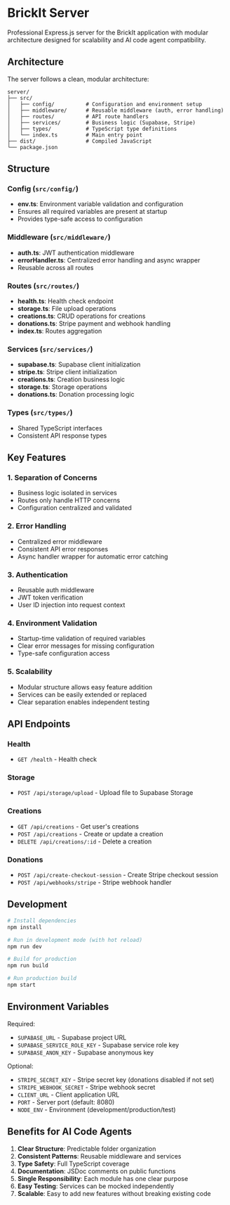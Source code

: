 # BrickIt Server

Professional Express.js server for the BrickIt application with modular architecture designed for scalability and AI code agent compatibility.

## Architecture

The server follows a clean, modular architecture:

```
server/
├── src/
│   ├── config/          # Configuration and environment setup
│   ├── middleware/      # Reusable middleware (auth, error handling)
│   ├── routes/          # API route handlers
│   ├── services/        # Business logic (Supabase, Stripe)
│   ├── types/           # TypeScript type definitions
│   └── index.ts         # Main entry point
├── dist/                # Compiled JavaScript
└── package.json
```

## Structure

### Config (`src/config/`)
- **env.ts**: Environment variable validation and configuration
- Ensures all required variables are present at startup
- Provides type-safe access to configuration

### Middleware (`src/middleware/`)
- **auth.ts**: JWT authentication middleware
- **errorHandler.ts**: Centralized error handling and async wrapper
- Reusable across all routes

### Routes (`src/routes/`)
- **health.ts**: Health check endpoint
- **storage.ts**: File upload operations
- **creations.ts**: CRUD operations for creations
- **donations.ts**: Stripe payment and webhook handling
- **index.ts**: Routes aggregation

### Services (`src/services/`)
- **supabase.ts**: Supabase client initialization
- **stripe.ts**: Stripe client initialization
- **creations.ts**: Creation business logic
- **storage.ts**: Storage operations
- **donations.ts**: Donation processing logic

### Types (`src/types/`)
- Shared TypeScript interfaces
- Consistent API response types

## Key Features

### 1. **Separation of Concerns**
- Business logic isolated in services
- Routes only handle HTTP concerns
- Configuration centralized and validated

### 2. **Error Handling**
- Centralized error middleware
- Consistent API error responses
- Async handler wrapper for automatic error catching

### 3. **Authentication**
- Reusable auth middleware
- JWT token verification
- User ID injection into request context

### 4. **Environment Validation**
- Startup-time validation of required variables
- Clear error messages for missing configuration
- Type-safe configuration access

### 5. **Scalability**
- Modular structure allows easy feature addition
- Services can be easily extended or replaced
- Clear separation enables independent testing

## API Endpoints

### Health
- `GET /health` - Health check

### Storage
- `POST /api/storage/upload` - Upload file to Supabase Storage

### Creations
- `GET /api/creations` - Get user's creations
- `POST /api/creations` - Create or update a creation
- `DELETE /api/creations/:id` - Delete a creation

### Donations
- `POST /api/create-checkout-session` - Create Stripe checkout session
- `POST /api/webhooks/stripe` - Stripe webhook handler

## Development

```bash
# Install dependencies
npm install

# Run in development mode (with hot reload)
npm run dev

# Build for production
npm run build

# Run production build
npm start
```

## Environment Variables

Required:
- `SUPABASE_URL` - Supabase project URL
- `SUPABASE_SERVICE_ROLE_KEY` - Supabase service role key
- `SUPABASE_ANON_KEY` - Supabase anonymous key

Optional:
- `STRIPE_SECRET_KEY` - Stripe secret key (donations disabled if not set)
- `STRIPE_WEBHOOK_SECRET` - Stripe webhook secret
- `CLIENT_URL` - Client application URL
- `PORT` - Server port (default: 8080)
- `NODE_ENV` - Environment (development/production/test)

## Benefits for AI Code Agents

1. **Clear Structure**: Predictable folder organization
2. **Consistent Patterns**: Reusable middleware and services
3. **Type Safety**: Full TypeScript coverage
4. **Documentation**: JSDoc comments on public functions
5. **Single Responsibility**: Each module has one clear purpose
6. **Easy Testing**: Services can be mocked independently
7. **Scalable**: Easy to add new features without breaking existing code

